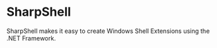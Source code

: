 SharpShell
==========

SharpShell makes it easy to create Windows Shell Extensions using the .NET Framework.
